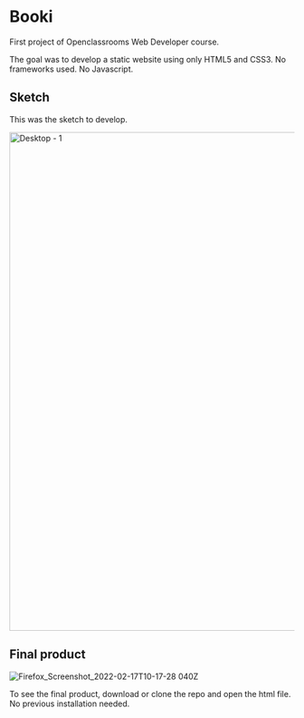 # Booki
First project of Openclassrooms Web Developer course.

The goal was to develop a static website using only HTML5 and CSS3. No frameworks used. No Javascript.

## Sketch

This was the sketch to develop.

<img width="880" alt="Desktop - 1" src="https://user-images.githubusercontent.com/76947043/154455039-543ee285-b1e3-493f-a9af-202285e68351.png">

## Final product


![Firefox_Screenshot_2022-02-17T10-17-28 040Z](https://user-images.githubusercontent.com/76947043/154455389-5bb7f29c-fb58-4e61-84c4-df3c5b1af77c.png)

To see the final product, download or clone the repo and open the html file. No previous installation needed.
